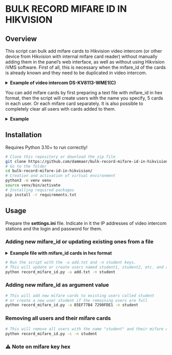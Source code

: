 # BULK RECORD MIFARE ID IN HIKVISION

## Overview
This script can bulk add mifare cards to Hikvision video intercom (or other device from Hikvision with internal mifare card reader) without manually adding them in the panel’s web interface, as well as without using Hikvision iVMS software. First of all, this is necessary when the mifare_id of the cards is already known and they need to be duplicated in video intercom.

<details>
<summary><b>Example of video intercom DS-KV8113-WME1(C)</b></summary>
<img src="https://github.com/dammaer/bulk-record-mifare-id-in-hikvision/assets/75730199/10ba0ed5-1298-426b-a992-c21a16e850f6"/>
</details>

You can add mifare cards by first preparing a text file with mifare_id in hex format, then the script will create users with the name you specify, 5 cards in each user. Or each mifare card separately. It is also possible to completely clear all users with cards added to them.

<details>
<summary><b>Example</b></summary>
<img src="https://github.com/dammaer/bulk-record-mifare-id-in-hikvision/assets/75730199/9682a7fd-1eaf-47ab-a8c8-b78df5efe198"/>
<img src="https://github.com/dammaer/bulk-record-mifare-id-in-hikvision/assets/75730199/431c8dde-28e5-4b16-94ba-7f8058347940"/>
</details>

## Installation
Requires Python 3.10+ to run correctly!
```bash
# Clone this repository or download the zip file
git clone https://github.com/dammaer/bulk-record-mifare-id-in-hikvision.git
# Go to the folder
cd bulk-record-mifare-id-in-hikvision/
# Creation and activation of virtual environment
python3 -m venv venv
source venv/bin/activate
# Installing required packages
pip install -r requirements.txt
```

## Usage
Prepare the **settings.ini** file. Indicate in it the IP addresses of video intercom stations and the login and password for them.

### Adding new mifare_id or updating existing ones from a file
<details>
<summary><b>Example file with mifare_id cards in hex format</b></summary>
<img src="https://github.com/dammaer/bulk-record-mifare-id-in-hikvision/assets/75730199/baffb306-67bf-4125-a6c3-2ff6f4fe59ef"/>
</details>

```bash
# Run the script with the -u add.txt and -n student keys. 
# This will update or create users named student1, student2, etc. and add 5 mifare cards to each.
python record_mifare_id.py -u add.txt -n student
```
###  Adding new mifare_id as argument value
```bash
# This will add new mifare cards to existing users called student 
# or create a new user student if the remaining users are full
python record_mifare_id.py -a 85EF77B4 7290FDE1 -n student
```
### Removing all users and their mifare cards
```bash
# This will remove all users with the name "student" and their mifare cards
python record_mifare_id.py -c -n student
```
### :warning: Note on mifare key hex

